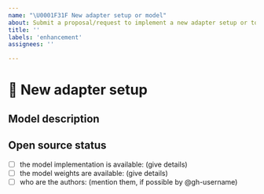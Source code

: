 ```yaml
---
name: "\U0001F31F New adapter setup or model"
about: Submit a proposal/request to implement a new adapter setup or to add adapters to a new model
title: ''
labels: 'enhancement'
assignees: ''

---
```


# 🌟 New adapter setup

## Model description

<!-- Important information -->

## Open source status

* [ ] the model implementation is available: (give details)
* [ ] the model weights are available: (give details)
* [ ] who are the authors: (mention them, if possible by @gh-username)
